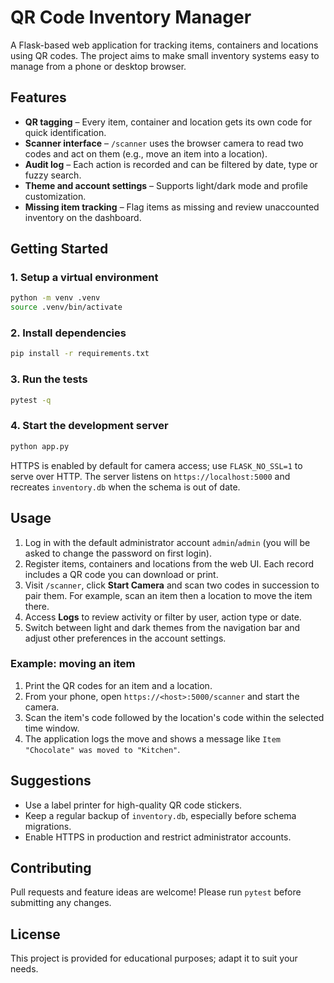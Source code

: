 # QR Code Inventory Manager

A Flask-based web application for tracking items, containers and locations using QR codes.  The project aims to make small inventory systems easy to manage from a phone or desktop browser.

## Features
- **QR tagging** – Every item, container and location gets its own code for quick identification.
- **Scanner interface** – `/scanner` uses the browser camera to read two codes and act on them (e.g., move an item into a location).
- **Audit log** – Each action is recorded and can be filtered by date, type or fuzzy search.
- **Theme and account settings** – Supports light/dark mode and profile customization.
- **Missing item tracking** – Flag items as missing and review unaccounted inventory on the dashboard.

## Getting Started

### 1. Setup a virtual environment
```bash
python -m venv .venv
source .venv/bin/activate
```

### 2. Install dependencies
```bash
pip install -r requirements.txt
```

### 3. Run the tests
```bash
pytest -q
```

### 4. Start the development server
```bash
python app.py
```
HTTPS is enabled by default for camera access; use `FLASK_NO_SSL=1` to serve over HTTP. The server listens on `https://localhost:5000` and recreates `inventory.db` when the schema is out of date.

## Usage
1. Log in with the default administrator account `admin`/`admin` (you will be asked to change the password on first login).
2. Register items, containers and locations from the web UI. Each record includes a QR code you can download or print.
3. Visit `/scanner`, click **Start Camera** and scan two codes in succession to pair them. For example, scan an item then a location to move the item there.
4. Access **Logs** to review activity or filter by user, action type or date.
5. Switch between light and dark themes from the navigation bar and adjust other preferences in the account settings.

### Example: moving an item
1. Print the QR codes for an item and a location.
2. From your phone, open `https://<host>:5000/scanner` and start the camera.
3. Scan the item's code followed by the location's code within the selected time window.
4. The application logs the move and shows a message like `Item "Chocolate" was moved to "Kitchen"`.

## Suggestions
- Use a label printer for high-quality QR code stickers.
- Keep a regular backup of `inventory.db`, especially before schema migrations.
- Enable HTTPS in production and restrict administrator accounts.

## Contributing
Pull requests and feature ideas are welcome! Please run `pytest` before submitting any changes.

## License
This project is provided for educational purposes; adapt it to suit your needs.
